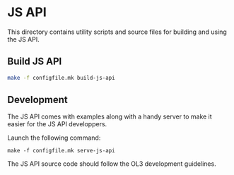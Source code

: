# JS API

This directory contains utility scripts and source files for building and using
the JS API.

## Build JS API

```sh
make -f configfile.mk build-js-api
```

## Development

The JS API comes with examples along with a handy server to make it easier for
the JS API developpers.

Launch the following command:

```
make -f configfile.mk serve-js-api
```

The JS API source code should follow the OL3 development guidelines.
